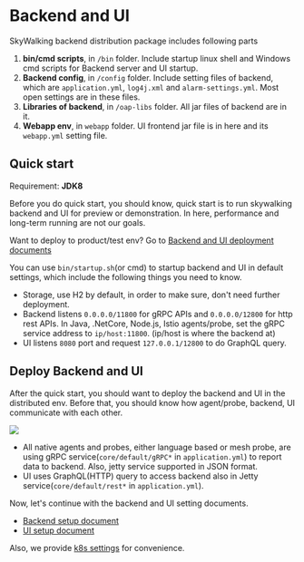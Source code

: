 # Backend and UI

SkyWalking backend distribution package includes following parts
1. **bin/cmd scripts**, in `/bin` folder. Include startup linux shell and Windows cmd scripts for Backend
server and UI startup.
1. **Backend config**, in `/config` folder. Include setting files of backend, which are `application.yml`,
`log4j.xml` and `alarm-settings.yml`. Most open settings are in these files.
1. **Libraries of backend**, in `/oap-libs` folder. All jar files of backend are in it.
1. **Webapp env**, in `webapp` folder. UI frontend jar file is in here and its `webapp.yml` setting file. 

## Quick start
Requirement: **JDK8**

Before you do quick start, you should know, quick start is to run skywalking backend and UI for preview
or demonstration. In here, performance and long-term running are not our goals. 

Want to deploy to product/test env? Go to [Backend and UI deployment documents](#deploy-backend-and-ui)

You can use `bin/startup.sh`(or cmd) to startup backend and UI in default settings, which include the following
things you need to know.
- Storage, use H2 by default, in order to make sure, don't need further deployment.
- Backend listens `0.0.0.0/11800` for gRPC APIs and `0.0.0.0/12800` for http rest APIs.
In Java, .NetCore, Node.js, Istio agents/probe, set the gRPC service address to `ip/host:11800`. 
(ip/host is where the backend at)
- UI listens `8080` port and request `127.0.0.1/12800` to do GraphQL query.  

## Deploy Backend and UI
After the quick start, you should want to deploy the backend and UI in the distributed env.
Before that, you should know how agent/probe, backend, UI communicate with each other.

<img src="http://skywalking.apache.org/doc-graph/communication-net.png"/>

- All native agents and probes, either language based or mesh probe, are using gRPC service(`core/default/gRPC*` in `application.yml`) to report
data to backend. Also, jetty service supported in JSON format. 
- UI uses GraphQL(HTTP) query to access backend also in Jetty service(`core/default/rest*` in `application.yml`).

Now, let's continue with the backend and UI setting documents.
- [Backend setup document](backend-setup.md)
- [UI setup document](ui-setup.md)

Also, we provide [k8s settings](https://github.com/apache/skywalking-kubernetes#deploy-skywalking-backend-to-kubernetes-cluster) for convenience. 

